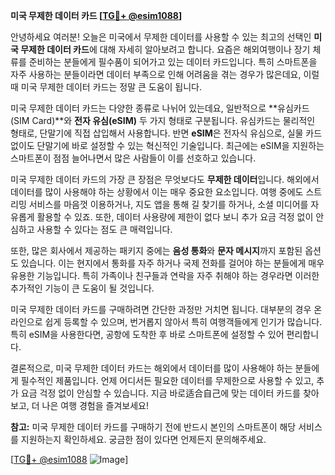 **미국 무제한 데이터 카드 [[TG💪+ @esim1088](https://t.me/s/esim1088)]**

안녕하세요 여러분! 오늘은 미국에서 무제한 데이터를 사용할 수 있는 최고의 선택인 **미국 무제한 데이터 카드**에 대해 자세히 알아보려고 합니다. 요즘은 해외여행이나 장기 체류를 준비하는 분들에게 필수품이 되어가고 있는 데이터 카드입니다. 특히 스마트폰을 자주 사용하는 분들이라면 데이터 부족으로 인해 어려움을 겪는 경우가 많은데요, 이럴 때 미국 무제한 데이터 카드는 정말 큰 도움이 됩니다.

미국 무제한 데이터 카드는 다양한 종류로 나뉘어 있는데요, 일반적으로 **유심카드(SIM Card)**와 **전자 유심(eSIM)** 두 가지 형태로 구분됩니다. 유심카드는 물리적인 형태로, 단말기에 직접 삽입해서 사용합니다. 반면 **eSIM**은 전자식 유심으로, 실물 카드 없이도 단말기에 바로 설정할 수 있는 혁신적인 기술입니다. 최근에는 eSIM을 지원하는 스마트폰이 점점 늘어나면서 많은 사람들이 이를 선호하고 있습니다.

미국 무제한 데이터 카드의 가장 큰 장점은 무엇보다도 **무제한 데이터**입니다. 해외에서 데이터를 많이 사용해야 하는 상황에서 이는 매우 중요한 요소입니다. 여행 중에도 스트리밍 서비스를 마음껏 이용하거나, 지도 앱을 통해 길 찾기를 하거나, 소셜 미디어를 자유롭게 활용할 수 있죠. 또한, 데이터 사용량에 제한이 없다 보니 추가 요금 걱정 없이 안심하고 사용할 수 있다는 점도 큰 매력입니다.

또한, 많은 회사에서 제공하는 패키지 중에는 **음성 통화**와 **문자 메시지**까지 포함된 옵션도 있습니다. 이는 현지에서 통화를 자주 하거나 국제 전화를 걸어야 하는 분들에게 매우 유용한 기능입니다. 특히 가족이나 친구들과 연락을 자주 취해야 하는 경우라면 이러한 추가적인 기능이 큰 도움이 될 것입니다.

미국 무제한 데이터 카드를 구매하려면 간단한 과정만 거치면 됩니다. 대부분의 경우 온라인으로 쉽게 등록할 수 있으며, 번거롭지 않아서 특히 여행객들에게 인기가 많습니다. 특히 eSIM을 사용한다면, 공항에 도착한 후 바로 스마트폰에 설정할 수 있어 편리합니다.

결론적으로, 미국 무제한 데이터 카드는 해외에서 데이터를 많이 사용해야 하는 분들에게 필수적인 제품입니다. 언제 어디서든 필요한 데이터를 무제한으로 사용할 수 있고, 추가 요금 걱정 없이 안심할 수 있습니다. 지금 바로适合自己에 맞는 데이터 카드를 찾아보고, 더 나은 여행 경험을 즐겨보세요!

**참고:** 미국 무제한 데이터 카드를 구매하기 전에 반드시 본인의 스마트폰이 해당 서비스를 지원하는지 확인하세요. 궁금한 점이 있다면 언제든지 문의해주세요. 

[[TG💪+ @esim1088](https://t.me/s/esim1088) ![Image](https://i.postimg.cc/Y0z9fWf4/image.png)]